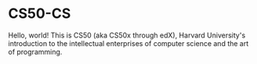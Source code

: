 # CS50-CS
Hello, world! This is CS50 (aka CS50x through edX), Harvard University's introduction to the intellectual enterprises of computer science and the art of programming.